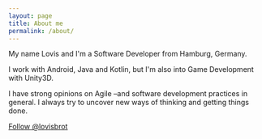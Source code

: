 ```yaml
---
layout: page
title: About me
permalink: /about/
---
```


My name Lovis and I'm a Software Developer from Hamburg, Germany.

I work with Android, Java and Kotlin, but I'm also into Game Development with Unity3D.

I have strong opinions on Agile &ndash;and software development practices in general.
I always try to uncover new ways of thinking and getting things done.

<a href="https://twitter.com/lovisbrot" class="twitter-follow-button" data-show-count="false" data-size="large">Follow @lovisbrot</a>
<script>!function(d,s,id){var js,fjs=d.getElementsByTagName(s)[0],p=/^http:/.test(d.location)?'http':'https';if(!d.getElementById(id)){js=d.createElement(s);js.id=id;js.src=p+'://platform.twitter.com/widgets.js';fjs.parentNode.insertBefore(js,fjs);}}(document, 'script', 'twitter-wjs');</script>
